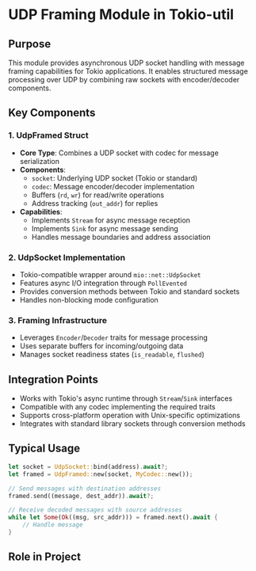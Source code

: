 # UDP Framing Module in Tokio-util

## Purpose
This module provides asynchronous UDP socket handling with message framing capabilities for Tokio applications. It enables structured message processing over UDP by combining raw sockets with encoder/decoder components.

## Key Components

### 1. UdpFramed Struct
- **Core Type**: Combines a UDP socket with codec for message serialization
- **Components**:
  - `socket`: Underlying UDP socket (Tokio or standard)
  - `codec`: Message encoder/decoder implementation
  - Buffers (`rd`, `wr`) for read/write operations
  - Address tracking (`out_addr`) for replies
- **Capabilities**:
  - Implements `Stream` for async message reception
  - Implements `Sink` for async message sending
  - Handles message boundaries and address association

### 2. UdpSocket Implementation
- Tokio-compatible wrapper around `mio::net::UdpSocket`
- Features async I/O integration through `PollEvented`
- Provides conversion methods between Tokio and standard sockets
- Handles non-blocking mode configuration

### 3. Framing Infrastructure
- Leverages `Encoder`/`Decoder` traits for message processing
- Uses separate buffers for incoming/outgoing data
- Manages socket readiness states (`is_readable`, `flushed`)

## Integration Points
- Works with Tokio's async runtime through `Stream`/`Sink` interfaces
- Compatible with any codec implementing the required traits
- Supports cross-platform operation with Unix-specific optimizations
- Integrates with standard library sockets through conversion methods

## Typical Usage
```rust
let socket = UdpSocket::bind(address).await?;
let framed = UdpFramed::new(socket, MyCodec::new());

// Send messages with destination addresses
framed.send((message, dest_addr)).await?;

// Receive decoded messages with source addresses
while let Some(Ok((msg, src_addr))) = framed.next().await {
    // Handle message
}
```

## Role in Project